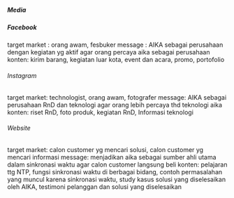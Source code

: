 ##### Media
##### Facebook
target market : orang awam, fesbuker
message : AIKA sebagai perusahaan dengan kegiatan yg aktif agar orang percaya aika sebagai perusahaan
konten: kirim barang, kegiatan luar kota, event dan acara, promo, portofolio
###### Instagram
target market: technologist, orang awam, fotografer
message: AIKA sebagai perusahaan RnD dan teknologi agar orang lebih percaya thd teknologi aika
konten: riset RnD, foto produk, kegiatan RnD, Informasi teknologi
###### Website
target market: calon customer yg mencari solusi, calon customer yg mencari informasi
message: menjadikan aika sebagai sumber ahli utama dalam sinkronasi waktu agar calon customer langsung beli
konten: pelajaran ttg NTP, fungsi sinkronasi waktu di berbagai bidang, contoh permasalahan yang muncul karena sinkronasi waktu, study kasus solusi yang diselesaikan oleh AIKA, testimoni pelanggan dan solusi yang diselesaikan 